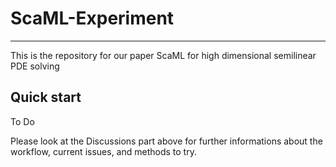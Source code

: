 # ScaML-Experiment

-------

This is the repository for our paper ScaML for high dimensional semilinear PDE solving
## Quick start
To Do

Please look at the Discussions part above for further informations about the workflow, current issues, and methods to try.